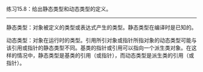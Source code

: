 练习15.8：给出静态类型和动态类型的定义。

---

静态类型：对象被定义的类型或表达式产生的类型。静态类型在编译时是已知的。

动态类型：对象在运行时的类型。引用所引对象或指针所指对象的动态类型可能与该引用或指针的静态类型不同。基类的指针或引用可以指向一个派生类对象。在这样的情况中，静态类型是基类的引用（或指针），而动态类型是派生类的引用（或指针）。
